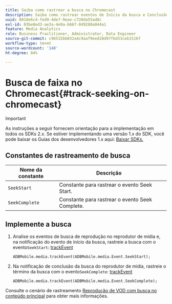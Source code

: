 ```yaml
---
title: Saiba como rastrear a busca no Chromecast
description: Saiba como rastrear eventos de Início da busca e Conclusão da busca usando o SDK do Media no Chromecast.
uuid: 8018e6c4-fed9-4de7-9eae-c720da55ad8c
exl-id: 03be8ed3-ae3a-4e9a-b667-0d9280a844a1
feature: Media Analytics
role: Business Practitioner, Administrator, Data Engineer
source-git-commit: c96532bb032a4c9aaf9eed28d97fbd33ceb1516f
workflow-type: tm+mt
source-wordcount: '148'
ht-degree: 84%

---
```


# Busca de faixa no Chromecast{#track-seeking-on-chromecast}

>[!IMPORTANT]
>
>As instruções a seguir fornecem orientação para a implementação em todos os SDKs 2.x. Se estiver implementando uma versão 1.x do SDK, você pode baixar os Guias dos desenvolvedores 1.x aqui: [Baixar SDKs.](/help/sdk-implement/download-sdks.md)

## Constantes de rastreamento de busca

| Nome da constante | Descrição     |
|---|---|
| `SeekStart` | Constante para rastrear o evento Seek Start. |
| `SeekComplete` | Constante para rastrear o evento Seek Complete. |

## Implemente a busca

1. Analise os eventos de busca de reprodução no reprodutor de mídia e, na notificação do evento de início da busca, rastreie a busca com o evento`SeekStart`: [trackEvent](https://adobe-marketing-cloud.github.io/media-sdks/reference/chromecast/ADBMobile.media.html#.trackEvent)

   ```
   ADBMobile.media.trackEvent(ADBMobile.media.Event.SeekStart); 
   ```

1. Na notificação de conclusão da busca do reprodutor de mídia, rastreie o término da busca com o evento`SeekComplete`: [trackEvent](https://adobe-marketing-cloud.github.io/media-sdks/reference/chromecast/ADBMobile.media.html#.trackEvent)

   ```
   ADBMobile.media.trackEvent(ADBMobile.media.Event.SeekComplete); 
   ```

Consulte o cenário de rastreamento [Reprodução de VOD com busca no conteúdo principal](/help/sdk-implement/tracking-scenarios/vod-seeking.md) para obter mais informações.
